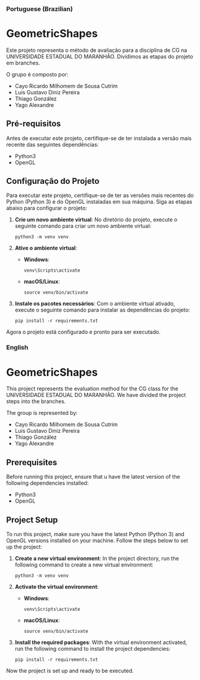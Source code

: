 ### Portuguese (Brazilian)
# GeometricShapes
Este projeto representa o método de avaliação para a disciplina de CG na UNIVERSIDADE ESTADUAL DO MARANHÃO.
Dividimos as etapas do projeto em branches.

O grupo é composto por:
- Cayo Ricardo Milhomem de Sousa Cutrim
- Luis Gustavo Diniz Pereira
- Thiago González
- Yago Alexandre

## Pré-requisitos

Antes de executar este projeto, certifique-se de ter instalada a versão mais recente das seguintes dependências:

- Python3
- OpenGL

## Configuração do Projeto

Para executar este projeto, certifique-se de ter as versões mais recentes do Python (Python 3) e do OpenGL instaladas em sua máquina. Siga as etapas abaixo para configurar o projeto:

1. **Crie um novo ambiente virtual**: No diretório do projeto, execute o seguinte comando para criar um novo ambiente virtual:
    ```
    python3 -m venv venv
    ```

2. **Ative o ambiente virtual**:
   - **Windows**:
     ```
     venv\Scripts\activate
     ```
   - **macOS/Linux**:
     ```
     source venv/bin/activate
     ```

3. **Instale os pacotes necessários**: Com o ambiente virtual ativado, execute o seguinte comando para instalar as dependências do projeto:
    ```
    pip install -r requirements.txt
    ```

Agora o projeto está configurado e pronto para ser executado.

### English
# GeometricShapes
This project represents the evaluation method for the CG class for the UNIVERSIDADE ESTADUAL DO MARANHÃO.
We have divided the project steps into the branches.

The group is represented by:
- Cayo Ricardo Milhomem de Sousa Cutrim
- Luis Gustavo Diniz Pereira
- Thiago González
- Yago Alexandre

## Prerequisites

Before running this project, ensure that u have the latest version of the following dependencies installed:

- Python3
- OpenGL

## Project Setup

To run this project, make sure you have the latest Python (Python 3) and OpenGL versions installed on your machine. Follow the steps below to set up the project:

1. **Create a new virtual environment**: In the project directory, run the following command to create a new virtual environment:
    ```
    python3 -m venv venv
    ```

2. **Activate the virtual environment**:
   - **Windows**:
     ```
     venv\Scripts\activate
     ```
   - **macOS/Linux**:
     ```
     source venv/bin/activate
     ```

3. **Install the required packages**: With the virtual environment activated, run the following command to install the project dependencies:
    ```
    pip install -r requirements.txt
    ```

Now the project is set up and ready to be executed.

